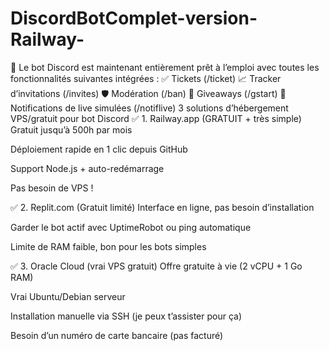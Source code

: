 # DiscordBotComplet-version-Railway-
🎉 Le bot Discord est maintenant entièrement prêt à l’emploi avec toutes les fonctionnalités suivantes intégrées :  ✅ Tickets (/ticket)  📈 Tracker d’invitations (/invites)  🛡️ Modération (/ban)  🎁 Giveaways (/gstart)  📡 Notifications de live simulées (/notiflive)
3 solutions d’hébergement VPS/gratuit pour bot Discord
✅ 1. Railway.app (GRATUIT + très simple)
Gratuit jusqu’à 500h par mois

Déploiement rapide en 1 clic depuis GitHub

Support Node.js + auto-redémarrage

Pas besoin de VPS !

✅ 2. Replit.com (Gratuit limité)
Interface en ligne, pas besoin d’installation

Garder le bot actif avec UptimeRobot ou ping automatique

Limite de RAM faible, bon pour les bots simples

✅ 3. Oracle Cloud (vrai VPS gratuit)
Offre gratuite à vie (2 vCPU + 1 Go RAM)

Vrai Ubuntu/Debian serveur

Installation manuelle via SSH (je peux t’assister pour ça)

Besoin d’un numéro de carte bancaire (pas facturé)
